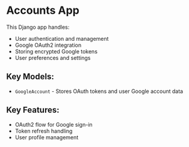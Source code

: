# Accounts App

This Django app handles:
- User authentication and management
- Google OAuth2 integration
- Storing encrypted Google tokens
- User preferences and settings

## Key Models:
- `GoogleAccount` - Stores OAuth tokens and user Google account data

## Key Features:
- OAuth2 flow for Google sign-in
- Token refresh handling
- User profile management